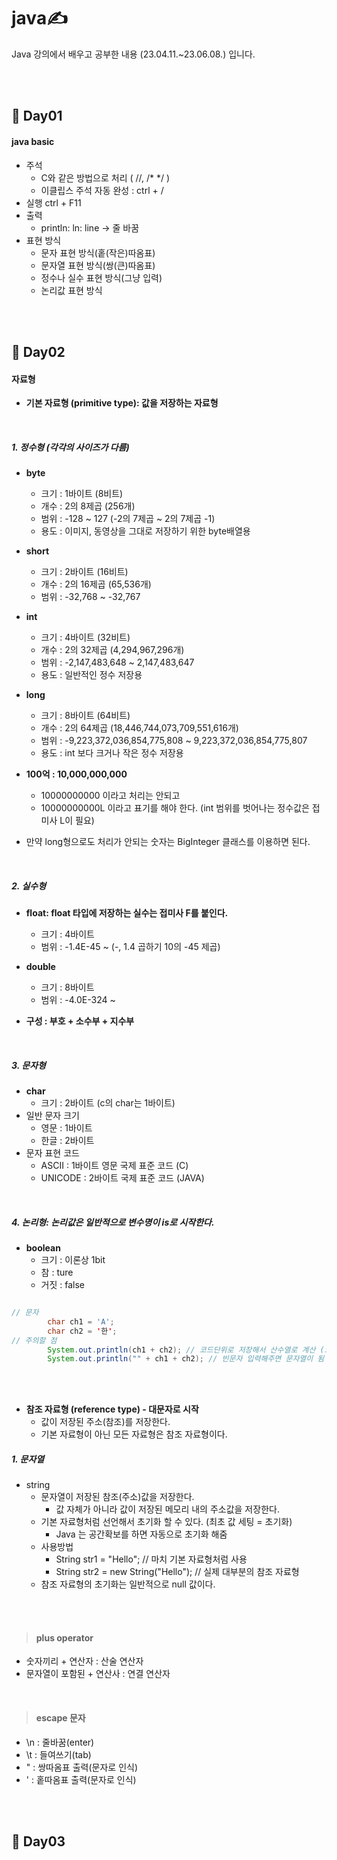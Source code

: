 # java✍️
Java 강의에서 배우고 공부한 내용 (23.04.11.~23.06.08.) 입니다.

<br><br>

## 📝 Day01
#### java basic
- 주석 
	- C와 같은 방법으로 처리 ( //, /* */ )
	- 이클립스 주석 자동 완성 : ctrl + /
- 실행 ctrl + F11
- 출력
	- println: ln: line -> 줄 바꿈 
- 표현 방식
	- 문자 표현 방식(홑(작은)따옴표)
	- 문자열 표현 방식(쌍(큰)따옴표)
	- 정수나 실수 표현 방식(그냥 입력)
	- 논리값 표현 방식

<br><br>

## 📝 Day02
#### 자료형
- **기본 자료형 (primitive type): 값을 저장하는 자료형**

<br>
  
##### 1. 정수형 (각각의 사이즈가 다름)
- **byte**
  - 크기 : 1바이트 (8비트)
  - 개수 : 2의 8제곱 (256개)
  - 범위 : -128 ~ 127 (-2의 7제곱 ~ 2의 7제곱 -1)
  - 용도 : 이미지, 동영상을 그대로 저장하기 위한 byte배열용

- **short**
	- 크기 : 2바이트 (16비트)
	- 개수 : 2의 16제곱 (65,536개)
	- 범위 : -32,768 ~ -32,767

- **int**
  - 크기 : 4바이트 (32비트)
  - 개수 : 2의 32제곱 (4,294,967,296개)
  - 범위 : -2,147,483,648 ~ 2,147,483,647
  - 용도 : 일반적인 정수 저장용

- **long**
  - 크기 : 8바이트 (64비트)
  - 개수 : 2의 64제곱 (18,446,744,073,709,551,616개)
  - 범위 : -9,223,372,036,854,775,808 ~ 9,223,372,036,854,775,807
  - 용도 : int 보다 크거나 작은 정수 저장용

- **100억 : 10,000,000,000**
  - 10000000000 이라고 처리는 안되고
  - 10000000000L 이라고 표기를 해야 한다. (int 범위를 벗어나는 정수값은 접미사 L이 필요)

- 만약 long형으로도 처리가 안되는 숫자는 BigInteger 클래스를 이용하면 된다.

<br>

##### 2. 실수형
- **float: float 타입에 저장하는 실수는 접미사 F를 붙인다.**
  - 크기 : 4바이트
  - 범위 : -1.4E-45 ~ (-, 1.4 곱하기 10의 -45 제곱)

- **double**
  - 크기 : 8바이트
  - 범위 : -4.0E-324 ~

- **구성 : 부호 + 소수부 + 지수부**

<br>

##### 3. 문자형
- **char**
  - 크기 : 2바이트 (c의 char는 1바이트)
- 일반 문자 크기
  - 영문 : 1바이트
  - 한글 : 2바이트
- 문자 표현 코드
  - ASCII : 1바이트 영문 국제 표준 코드 (C)
  - UNICODE : 2바이트 국제 표준 코드 (JAVA)

<br>

##### 4. 논리형: 논리값은 일반적으로 변수명이 is로 시작한다.
- **boolean**
  - 크기 : 이론상 1bit
  - 참 : ture
  - 거짓 : false

```java

// 문자
		char ch1 = 'A';
		char ch2 = '한';
// 주의할 점
		System.out.println(ch1 + ch2); // 코드단위로 저장해서 산수열로 계산 (코드값끼리 더해짐)
		System.out.println("" + ch1 + ch2); // 빈문자 입력해주면 문자열이 됨
```

<br><br>


- **참조 자료형 (reference type) - 대문자로 시작**
	- 값이 저장된 주소(참조)를 저장한다.
	- 기본 자료형이 아닌 모든 자료형은 참조 자료형이다.

##### 1. 문자열
- string
  - 문자열이 저장된 참조(주소)값을 저장한다.
    - 값 자체가 아니라 값이 저장된 메모리 내의 주소값을 저장한다.
  - 기본 자료형처럼 선언해서 초기화 할 수 있다. (최초 값 세팅 = 초기화)
    - Java 는 공간확보를 하면 자동으로 초기화 해줌
  - 사용방법
    - String str1 = "Hello";	// 마치 기본 자료형처럼 사용
    - String str2 = new String("Hello");	// 실제 대부분의 참조 자료형
  - 참조 자료형의 초기화는 일반적으로 null 값이다.

<br><br>

> #### plus operator
- 숫자끼리 + 연산자 : 산술 연산자
- 문자열이 포함된 + 연산사 : 연결 연산자

<br>

> #### escape 문자
- \n : 줄바꿈(enter)
- \t : 들여쓰기(tab)
- \" : 쌍따옴표 출력(문자로 인식)
- \' : 홑따옴표 출력(문자로 인식)

<br><br>

## 📝 Day03



